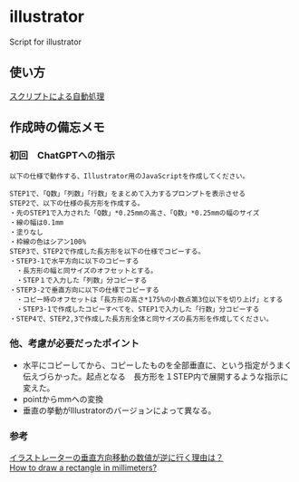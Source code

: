 # illustrator
Script for illustrator 

## 使い方
[スクリプトによる自動処理](https://helpx.adobe.com/jp/illustrator/using/automation-scripts.html)

## 作成時の備忘メモ
### 初回　ChatGPTへの指示

```
以下の仕様で動作する、Illustrator用のJavaScriptを作成してください。

STEP1で、「Q数」「列数」「行数」をまとめて入力するプロンプトを表示させる
STEP2で、以下の仕様の長方形を作成する。
・先のSTEP1で入力された「Q数」*0.25mmの高さ、「Q数」*0.25mmの幅のサイズ
・線の幅は0.1mm
・塗りなし
・枠線の色はシアン100%
STEP3で、STEP2で作成した長方形を以下の仕様でコピーする。
・STEP3-1で水平方向に以下のコピーする
　・長方形の幅と同サイズのオフセットとする。
　・STEP１で入力した「列数」分コピーする
・STEP3-2で垂直方向に以下の仕様でコピーする
　・コピー時のオフセットは「長方形の高さ*175%の小数点第3位以下を切り上げ」とする
　・STEP3-1で作成したコピーすべてを、STEP1で入力した「行数」分コピーする
・STEP4で、STEP2,3で作成した長方形全体と同サイズの長方形を作成してください。
```

### 他、考慮が必要だったポイント
* 水平にコピーしてから、コピーしたものを全部垂直に、という指定がうまく伝えづらかった。起点となる　長方形を１STEP内で展開するような指示に変えた。
* pointからmmへの変換   
* 垂直の挙動がIllustratorのバージョンによって異なる。

### 参考
[イラストレーターの垂直方向移動の数値が逆に行く理由は？](https://okwave.jp/qa/q9233161.html)  
[How to draw a rectangle in millimeters?](https://community.adobe.com/t5/illustrator-discussions/how-to-draw-a-rectangle-in-millimeters/m-p/10213012)
